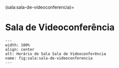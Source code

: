 (sala:sala-de-videoconferencia)=

# Sala de Videoconferência

```{figure} ../_static/img/sala/sala-de-videoconferencia.png
---
width: 100%
align: center
alt: Horário de Sala Sala de Videoconferência
name: fig:sala:sala-de-videoconferencia
---
```

